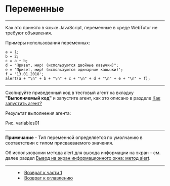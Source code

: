 # Переменные
***

Как это принято в языке JavaScript, переменные в среде WebTutor не требуют объявления. 

Примеры использования переменных:

    a = 1;
    b = 2;
    c = a + b;
    d = "Привет, мир! (используются двойные кавычки)";
    e = 'Привет, мир! (используются одинарные кавычки)';
    f = '13.01.2018';
    alert(a + "\n" + b + "\n" + c + "\n" + d + "\n" + e + "\n" + f);

---

Скопируйте приведенный код в тестовый агент на вкладку **"Выполняемый код"** и запустите агент, как это описано в разделе [Как запустить агент?](run_agent.md)

Результат выполнения агента:

Рис. variables01

---

**Примечание** - Тип переменной определяется по умолчанию в соответствии с типом присваеваемого значения. 

Об использовании метода alert для вывода информации на экран – см. далее раздел [Вывод на экран информационного окна: метод alert](alert.md).


***
<dd><li> <a href="1_language.md"> Возврат к части 1</a></dd>
<dd><li> <a href="README.md"> Возврат к оглавлению</a></dd>
